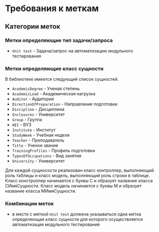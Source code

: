 # Требования к меткам
## Категории меток
### Метки определяющие тип задачи/запроса
- `Unit test` - Задача/запрос на автоматизацию модульного тестирования
### Метки определяющие класс сущности
В библиотеке имеется следующий список сущностей.
- `AcademicDegree` - Ученая степень
- `AcademicLoad` - Академическая нагрузка
- `Auditor` - Аудитория
- `DirectionOfPreparation` - Направление подготовки
- `Discipline` - Дисциплина
- `Enclosures` - Университет
- `Group` - Группа
- `HEI` - ВУЗ
- `Institute` - Институт
- `StudyWeek` - Учебная неделя
- `Teacher` - Преподаватель
- `Title` - Ученое звание
- `TrainingProfiles` - Профиль подготовки
- `TypesOfOccupations` - Вид занятия
- `University` - Университет

Для каждой сущносости реализован класс контроллер, выполняющий роль таблицы и класс модель, выполняющий роль строки в таблице.
Класс констроллер начинается с буквы C и образует название класса CИмяСущности. Класс модель начинается с буквы M и образует название класса MИмяСущности.
### Комбинации меток
- в месте с меткой `Unit test` должена указываться одна метка определяющая класс сущности для которого осуществляется автоматизация модульного тестирования
